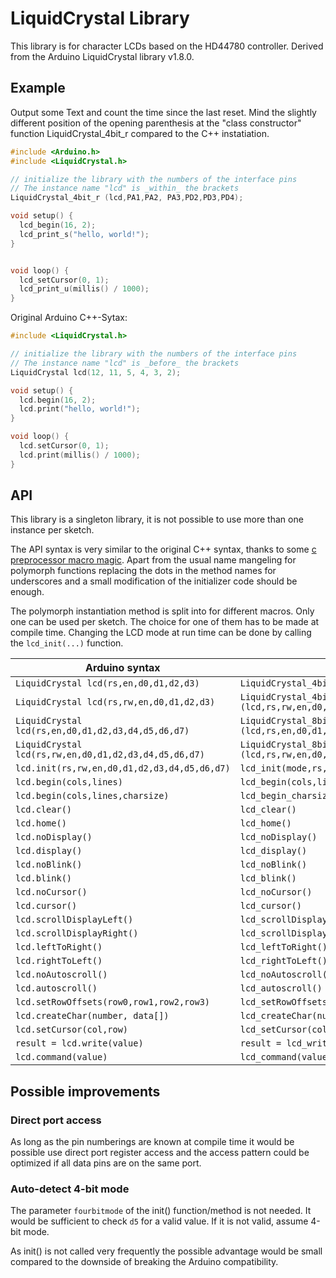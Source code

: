 # LiquidCrystal Library

This library is for character LCDs based on the HD44780 controller.
Derived from the Arduino LiquidCrystal library v1.8.0.



## Example

Output some Text and count the time since the last reset. Mind the
slightly different position of the opening parenthesis at the "class
constructor" function LiquidCrystal_4bit_r compared to the C++ instatiation.

```c
#include <Arduino.h>
#include <LiquidCrystal.h>

// initialize the library with the numbers of the interface pins
// The instance name "lcd" is _within_ the brackets
LiquidCrystal_4bit_r (lcd,PA1,PA2, PA3,PD2,PD3,PD4);

void setup() {
  lcd_begin(16, 2);
  lcd_print_s("hello, world!");
}


void loop() {
  lcd_setCursor(0, 1);
  lcd_print_u(millis() / 1000);
}
```


Original Arduino C++-Sytax:
```c
#include <LiquidCrystal.h>

// initialize the library with the numbers of the interface pins
// The instance name "lcd" is _before_ the brackets
LiquidCrystal lcd(12, 11, 5, 4, 3, 2);

void setup() {
  lcd.begin(16, 2);
  lcd.print("hello, world!");
}

void loop() {
  lcd.setCursor(0, 1);
  lcd.print(millis() / 1000);
}
```



## API

This library is a singleton library, it is not possible to use more than one
instance per sketch.

The API syntax is very similar to the original C++ syntax, thanks to some
[c preprocessor macro magic](macro.html).
Apart from the usual name mangeling for polymorph functions replacing the
dots in the method names for underscores and a small modification of the
initializer code should be enough.

The polymorph instantiation method is split into for different macros. Only
one can be used per sketch. The choice for one of them has to be made at
compile time. Changing the LCD mode at run time can be done by calling the
`lcd_init(...)` function.


Arduino syntax			|sduino syntax
--------------------		|---------------------
`LiquidCrystal lcd(rs,en,d0,d1,d2,d3)`			|`LiquidCrystal_4bit_r (lcd,rs,en,d0,d1,d2,d3)`
`LiquidCrystal lcd(rs,rw,en,d0,d1,d2,d3)`		|`LiquidCrystal_4bit_rw (lcd,rs,rw,en,d0,d1,d2,d3)`
`LiquidCrystal lcd(rs,en,d0,d1,d2,d3,d4,d5,d6,d7)`	|`LiquidCrystal_8bit_r (lcd,rs,en,d0,d1,d2,d3,d4,d5,d6,d7)`
`LiquidCrystal lcd(rs,rw,en,d0,d1,d2,d3,d4,d5,d6,d7)`	|`LiquidCrystal_8bit_rw (lcd,rs,rw,en,d0,d1,d2,d3,d4,d5,d6,d7)`
`lcd.init(rs,rw,en,d0,d1,d2,d3,d4,d5,d6,d7)`|`lcd_init(mode,rs,rw,en,d0,d1,d2,d3,d4,d5,d6,d7)`
`lcd.begin(cols,lines)`			|`lcd_begin(cols,lines)`
`lcd.begin(cols,lines,charsize)`	|`lcd_begin_charsize(cols,lines,charsize)`
`lcd.clear()`				|`lcd_clear()`
`lcd.home()`				|`lcd_home()`
`lcd.noDisplay()`			|`lcd_noDisplay()`
`lcd.display()`				|`lcd_display()`
`lcd.noBlink()`				|`lcd_noBlink()`
`lcd.blink()`				|`lcd_blink()`
`lcd.noCursor()`			|`lcd_noCursor()`
`lcd.cursor()`				|`lcd_cursor()`
`lcd.scrollDisplayLeft()`		|`lcd_scrollDisplayLeft()`
`lcd.scrollDisplayRight()`		|`lcd_scrollDisplayRight()`
`lcd.leftToRight()`			|`lcd_leftToRight()`
`lcd.rightToLeft()`			|`lcd_rightToLeft()`
`lcd.noAutoscroll()`			|`lcd_noAutoscroll()`
`lcd.autoscroll()`			|`lcd_autoscroll()`
`lcd.setRowOffsets(row0,row1,row2,row3)`|`lcd_setRowOffsets(row0,row1,row2,row3)`
`lcd.createChar(number, data[])`	|`lcd_createChar(number, data[])`
`lcd.setCursor(col,row)`		|`lcd_setCursor(col,row)`
`result = lcd.write(value)`		|`result = lcd_write(value)`
`lcd.command(value)`			|`lcd_command(value)`



## Possible improvements


### Direct port access
As long as the pin numberings are known at compile time it would be possible
use direct port register access and the access pattern could be optimized if
all data pins are on the same port.


### Auto-detect 4-bit mode
The parameter `fourbitmode` of the init() function/method is not needed. It
would be sufficient to check `d5` for a valid value. If it is not valid,
assume 4-bit mode.

As init() is not called very frequently the possible advantage would be small
compared to the downside of breaking the Arduino compatibility.
